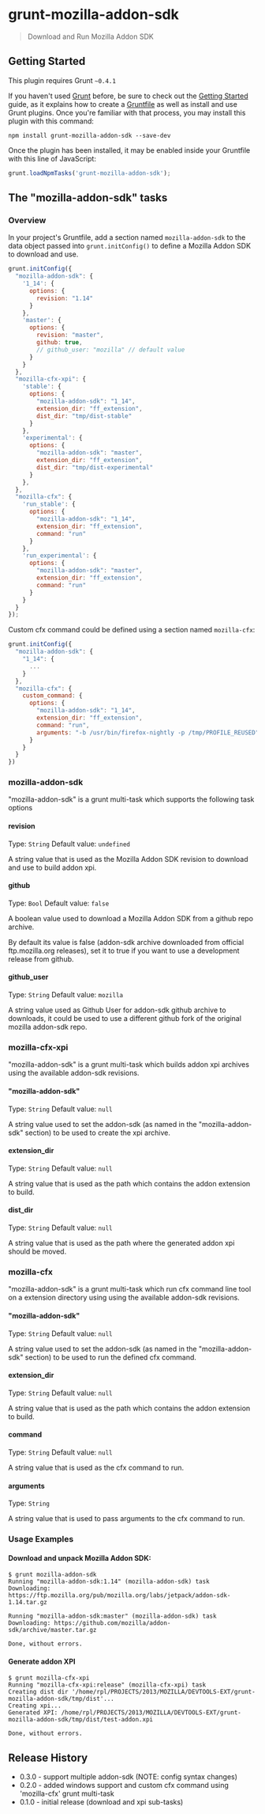 # grunt-mozilla-addon-sdk

> Download and Run Mozilla Addon SDK

## Getting Started
This plugin requires Grunt `~0.4.1`

If you haven't used [Grunt](http://gruntjs.com/) before, be sure to check out the [Getting Started](http://gruntjs.com/getting-started) guide, as it explains how to create a [Gruntfile](http://gruntjs.com/sample-gruntfile) as well as install and use Grunt plugins. Once you're familiar with that process, you may install this plugin with this command:

```shell
npm install grunt-mozilla-addon-sdk --save-dev
```

Once the plugin has been installed, it may be enabled inside your Gruntfile with this line of JavaScript:

```js
grunt.loadNpmTasks('grunt-mozilla-addon-sdk');
```

## The "mozilla-addon-sdk" tasks

### Overview
In your project's Gruntfile, add a section named `mozilla-addon-sdk` to the data object passed into `grunt.initConfig()` to define a Mozilla Addon SDK to download and use.

```js
grunt.initConfig({
  "mozilla-addon-sdk": {
    '1_14': {
      options: {
        revision: "1.14"
      }
    },
    'master': {
      options: {
        revision: "master",
        github: true,
        // github_user: "mozilla" // default value
      }
    }
  },
  "mozilla-cfx-xpi": {
    'stable': {
      options: {
        "mozilla-addon-sdk": "1_14",
        extension_dir: "ff_extension",
        dist_dir: "tmp/dist-stable"
      }
    },
    'experimental': {
      options: {
        "mozilla-addon-sdk": "master",
        extension_dir: "ff_extension",
        dist_dir: "tmp/dist-experimental"
      }
    },
  },
  "mozilla-cfx": {
    'run_stable': {
      options: {
        "mozilla-addon-sdk": "1_14",
        extension_dir: "ff_extension",
        command: "run"
      }
    },
    'run_experimental': {
      options: {
        "mozilla-addon-sdk": "master",
        extension_dir: "ff_extension",
        command: "run"
      }
    }
  }
});
```

Custom cfx command could be defined using a section named `mozilla-cfx`:

```js
grunt.initConfig({
  "mozilla-addon-sdk": {
    "1_14": {
      ...
    }
  },
  "mozilla-cfx": {
    custom_command: {
      options: {
        "mozilla-addon-sdk": "1_14",
        extension_dir: "ff_extension",
        command: "run",
        arguments: "-b /usr/bin/firefox-nightly -p /tmp/PROFILE_REUSED"
      }
    }
  }
})
```

### mozilla-addon-sdk

"mozilla-addon-sdk" is a grunt multi-task which supports the following task options

#### revision
Type: `String`
Default value: `undefined`

A string value that is used as the Mozilla Addon SDK revision to download and use to
build addon xpi.

#### github
Type: `Bool`
Default value: `false`

A boolean value used to download a Mozilla Addon SDK from a github repo archive.

By default its value is false (addon-sdk archive downloaded from official
ftp.mozilla.org releases), set it to true if you want to use a development release
from github.

#### github_user
Type: `String`
Default value: `mozilla`

A string value used as Github User for addon-sdk github archive to downloads, it could
be used to use a different github fork of the original mozilla addon-sdk repo.

### mozilla-cfx-xpi

"mozilla-addon-sdk" is a grunt multi-task which builds addon xpi archives using the
available addon-sdk revisions.

#### "mozilla-addon-sdk"
Type: `String`
Default value: `null`

A string value used to set the addon-sdk (as named in the "mozilla-addon-sdk" section) to
be used to create the xpi archive.

#### extension_dir
Type: `String`
Default value: `null`

A string value that is used as the path which contains the addon extension to build.

#### dist_dir
Type: `String`
Default value: `null`

A string value that is used as the path where the generated addon xpi should be moved.

### mozilla-cfx

"mozilla-addon-sdk" is a grunt multi-task which run cfx command line tool on a extension
directory using using the available addon-sdk revisions.

#### "mozilla-addon-sdk"
Type: `String`
Default value: `null`

A string value used to set the addon-sdk (as named in the "mozilla-addon-sdk" section) to
be used to run the defined cfx command.

#### extension_dir
Type: `String`
Default value: `null`

A string value that is used as the path which contains the addon extension to build.

#### command
Type: `String`
Default value: `null`

A string value that is used as the cfx command to run.

#### arguments
Type: `String`

A string value that is used to pass arguments to the cfx command to run.

### Usage Examples

#### Download and unpack Mozilla Addon SDK:

```
$ grunt mozilla-addon-sdk
Running "mozilla-addon-sdk:1.14" (mozilla-addon-sdk) task
Downloading: https://ftp.mozilla.org/pub/mozilla.org/labs/jetpack/addon-sdk-1.14.tar.gz

Running "mozilla-addon-sdk:master" (mozilla-addon-sdk) task
Downloading: https://github.com/mozilla/addon-sdk/archive/master.tar.gz

Done, without errors.
```

#### Generate addon XPI

```
$ grunt mozilla-cfx-xpi
Running "mozilla-cfx-xpi:release" (mozilla-cfx-xpi) task
Creating dist dir '/home/rpl/PROJECTS/2013/MOZILLA/DEVTOOLS-EXT/grunt-mozilla-addon-sdk/tmp/dist'...
Creating xpi...
Generated XPI: /home/rpl/PROJECTS/2013/MOZILLA/DEVTOOLS-EXT/grunt-mozilla-addon-sdk/tmp/dist/test-addon.xpi

Done, without errors.
```

## Release History

- 0.3.0 - support multiple addon-sdk (NOTE: config syntax changes)
- 0.2.0 - added windows support and custom cfx command using 'mozilla-cfx' grunt multi-task
- 0.1.0 - initial release (download and xpi sub-tasks)
